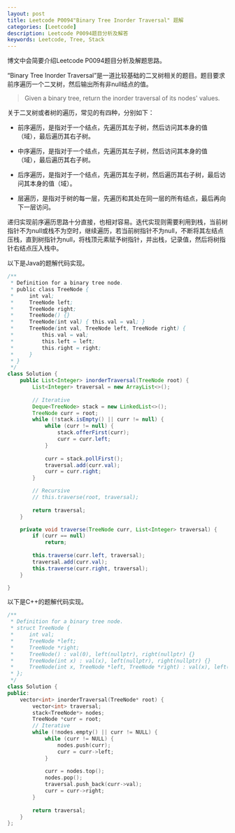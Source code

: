 ```yaml
---
layout: post
title: Leetcode P0094"Binary Tree Inorder Traversal" 题解
categories: [Leetcode]
description: Leetcode P0094题目分析及解答
keywords: Leetcode, Tree, Stack
---
```


博文中会简要介绍Leetcode P0094题目分析及解题思路。

“Binary Tree Inorder Traversal”是一道比较基础的二叉树相关的题目。题目要求前序遍历一个二叉树，然后输出所有非null结点的值。

> Given a binary tree, return the inorder traversal of its nodes' values.

关于二叉树或者树的遍历，常见的有四种，分别如下：  

- 前序遍历，是指对于一个结点，先遍历其左子树，然后访问其本身的值（域），最后遍历其右子树。

- 中序遍历，是指对于一个结点，先遍历其左子树，然后访问其本身的值（域），最后遍历其右子树。

- 后序遍历，是指对于一个结点，先遍历其左子树，然后遍历其右子树，最后访问其本身的值（域）。

- 层遍历，是指对于树的每一层，先遍历和其处在同一层的所有结点，最后再向下一层访问。

递归实现前序遍历思路十分直接，也相对容易。迭代实现则需要利用到栈，当前树指针不为null或栈不为空时，继续遍历，若当前树指针不为null，不断将其左结点压栈，直到树指针为null，将栈顶元素赋予树指针，并出栈，记录值，然后将树指针右结点压入栈中。

以下是Java的题解代码实现。
```java
/**
 * Definition for a binary tree node.
 * public class TreeNode {
 *     int val;
 *     TreeNode left;
 *     TreeNode right;
 *     TreeNode() {}
 *     TreeNode(int val) { this.val = val; }
 *     TreeNode(int val, TreeNode left, TreeNode right) {
 *         this.val = val;
 *         this.left = left;
 *         this.right = right;
 *     }
 * }
 */
class Solution {
    public List<Integer> inorderTraversal(TreeNode root) {
        List<Integer> traversal = new ArrayList<>();
        
        // Iterative
        Deque<TreeNode> stack = new LinkedList<>();
        TreeNode curr = root;
        while (!stack.isEmpty() || curr != null) {
            while (curr != null) {
                stack.offerFirst(curr);
                curr = curr.left;
            }
            
            curr = stack.pollFirst();
            traversal.add(curr.val);
            curr = curr.right;
        }

        // Recursive
        // this.traverse(root, traversal);
        
        return traversal;
    }

    private void traverse(TreeNode curr, List<Integer> traversal) {
        if (curr == null)
            return;
        
        this.traverse(curr.left, traversal);
        traversal.add(curr.val);
        this.traverse(curr.right, traversal);
    }

}
```

以下是C++的题解代码实现。
```cpp
/**
 * Definition for a binary tree node.
 * struct TreeNode {
 *     int val;
 *     TreeNode *left;
 *     TreeNode *right;
 *     TreeNode() : val(0), left(nullptr), right(nullptr) {}
 *     TreeNode(int x) : val(x), left(nullptr), right(nullptr) {}
 *     TreeNode(int x, TreeNode *left, TreeNode *right) : val(x), left(left), right(right) {}
 * };
 */
class Solution {
public:
    vector<int> inorderTraversal(TreeNode* root) {
        vector<int> traversal;
        stack<TreeNode*> nodes;
        TreeNode *curr = root;
        // Iterative
        while (!nodes.empty() || curr != NULL) {
            while (curr != NULL) {
                nodes.push(curr);
                curr = curr->left;
            }
            
            curr = nodes.top();
            nodes.pop();
            traversal.push_back(curr->val);
            curr = curr->right;
        }
        
        return traversal;
    }
};
```